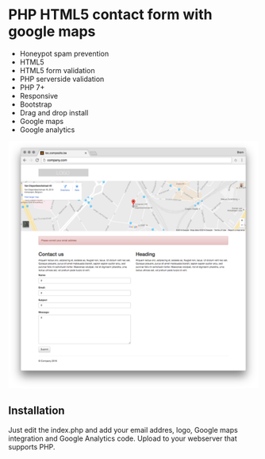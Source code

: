 # PHP HTML5 contact form with google maps

- Honeypot spam prevention
- HTML5
- HTML5 form validation
- PHP serverside validation
- PHP 7+
- Responsive
- Bootstrap 
- Drag and drop install
- Google maps 
- Google analytics

![Screenshot](readme/screenshot.png)

## Installation

Just edit the index.php and add your email addres, logo, Google maps integration and Google Analytics code. Upload to your webserver that supports PHP. 